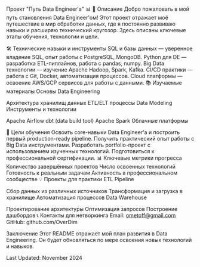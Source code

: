 Проект "Путь Data Engineer'а" 📊
📝 Описание
Добро пожаловать в мой путь становления Data Engineer'ом! Этот проект отражает моё путешествие в мир обработки данных, где я постоянно развиваю навыки и расширяю технический кругозор. Здесь описаны ключевые этапы обучения, технологии и цели.

🛠 Технические навыки и инструменты
SQL и базы данных — уверенное владение SQL, опыт работы с PostgreSQL, MongoDB.
Python для DE — разработка ETL-пиплайнов, работа с pandas, numpy.
Big Data технологии — изучение Apache Hadoop, Spark, Kafka.
CI/CD практики — работа с Git, Docker, автоматизация процессов.
Cloud платформы — освоение AWS/GCP сервисов для работы с данными.
📚 Изучаемые материалы
Основы Data Engineering

Архитектура хранилищ данных
ETL/ELT процессы
Data Modeling
Инструменты и технологии

Apache Airflow
dbt (data build tool)
Apache Spark
Облачные платформы

🎯 Цели обучения
Освоить core-навыки Data Engineer'а и построить первый production-ready pipeline.
Получить практический опыт работы с Big Data инструментами.
Разработать portfolio-проект с использованием изученных технологий.
Подготовиться к профессиональной сертификации.
📊 Ключевые метрики прогресса
Количество завершённых проектов
Число освоенных технологий
Готовность к реальным задачам
Активность в профессиональном сообществе
💡 Проекты для практики
ETL Pipeline

Сбор данных из различных источников
Трансформация и загрузка в хранилище
Автоматизация процессов
Data Warehouse

Проектирование архитектуры
Оптимизация запросов
Построение дашбордов
📞 Контакты для нетворкинга
Email: ometoff@gmail.com
GitHub: github.com/OverDim

Заключение
Этот README отражает мой план развития в Data Engineering. Он будет обновляться по мере освоения новых технологий и навыков.

Last Updated: November 2024
